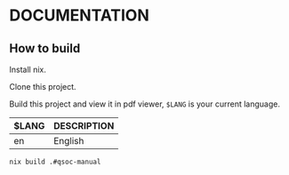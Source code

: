 # DOCUMENTATION

## How to build

Install nix.

Clone this project.

Build this project and view it in pdf viewer, ``$LANG`` is your current language.

| \$LANG  | DESCRIPTION |
| ------- | ----------- |
| en      | English     |

```bash
nix build .#qsoc-manual
```
